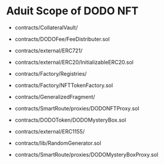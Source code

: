 # Aduit Scope of DODO NFT

- contracts/CollateralVault/

- contracts/DODOFee/FeeDistributer.sol

- contracts/external/ERC721/

- contracts/external/ERC20/InitializableERC20.sol

- contracts/Factory/Registries/

- contracts/Factory/NFTTokenFactory.sol

- contracts/GeneralizedFragment/

- contracts/SmartRoute/proxies/DODONFTProxy.sol

- contracts/DODOToken/DODOMysteryBox.sol

- contracts/external/ERC1155/

- contracts/lib/RandomGenerator.sol

- contracts/SmartRoute/proxies/DODOMysteryBoxProxy.sol